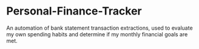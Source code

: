 # Personal-Finance-Tracker
An automation of bank statement transaction extractions, used to evaluate my own spending habits and determine if my monthly financial goals are met.
